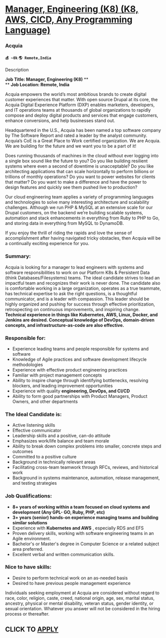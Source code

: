 # [Manager, Engineering (K8) (K8, AWS, CICD, Any Programming Language)](https://www.remotewlb.com/apply/manager-engineering-k8-k8-aws-cicd-any-programming-language)  
### Acquia  
#### `💰 ~0k` `🌎 Remote,India`  

Description

**Job Title: Manager, Engineering (K8)** **  
** **Job Location: Remote, India**

Acquia empowers the world’s most ambitious brands to create digital customer experiences that matter. With open source Drupal at its core, the Acquia Digital Experience Platform (DXP) enables marketers, developers, and IT operations teams at thousands of global organizations to rapidly compose and deploy digital products and services that engage customers, enhance conversions, and help businesses stand out.

Headquartered in the U.S., Acquia has been named a top software company by The Software Report and rated a leader by the analyst community. Acquia’s CoE is a Great Place to Work certified organization. We are Acquia. We are building for the future and we want you to be a part of it!

Does running thousands of machines in the cloud without ever logging into a single box sound like the future to you? Do you like building resilient systems where even a second of downtime is unacceptable? Do you like architecting applications that can scale horizontally to perform billions or trillions of monthly operations? Do you want to power websites for clients that matter? Do you want to make a difference and have the power to design features and quickly see them pushed live to production?

Our cloud engineering team applies a variety of programming languages and technologies to solve many interesting architecture and scalability challenges. Although we run PHP & MySQL at an extensive scale for our Drupal customers, on the backend we’re building scalable systems, automation and stack enhancements in everything from Ruby to PHP to Go, and storing data in everything from MySQL to DynamoDB.

If you enjoy the thrill of riding the rapids and love the sense of accomplishment after having navigated tricky obstacles, then Acquia will be a continually exciting experience for you.

### **Summary:**

Acquia is looking for a manager to lead engineers with systems and software responsibilities to work on our Platform K8s & Persistent Data (think Databases/Filesystems) teams. The ideal candidate strives to lead an impactful team and recognizes their work is never done. The candidate also is comfortable working in a large organization, operates as a true teammate, has technical expertise to ask the right questions, is a thoughtful communicator, and is a leader with compassion. This leader should be highly organized and pushing for success through effective prioritization, retrospecting on continuous improvements, and inspiring change. **Technical experience in things like Kubernetes, AWS, Linux, Docker, and Jenkins are desired. Conceptual knowledge of DevOps, domain-driven concepts, and infrastructure-as-code are also effective.**

### **Responsible for:**

  * Experience leading teams and people responsible for systems and software
  * Knowledge of Agile practices and software development lifecycle methodologies
  * Experience with effective product engineering practices
  * Familiar with project management concepts
  * Ability to inspire change through identifying bottlenecks, resolving blockers, and leading improvement opportunities
  * Experience with quality **engineering, DevOps, and CI/CD**
  * Ability to form good partnerships with Product Managers, Product Owners, and other departments 

### **The Ideal Candidate is:**

  * Active listening skills
  * Effective communicator
  * Leadership skills and a positive, can-do attitude
  * Emphasizes work/life balance and team morale
  * Ability to break down complex problems into smaller, concrete steps and outcomes
  * Committed to a positive culture
  * Background in technically relevant areas
  * Facilitating cross-team teamwork through RFCs, reviews, and historical work
  * Background in systems maintenance, automation, release management, and testing strategies

### **Job Qualifications:**

  * **8+ years of working within a team focused on cloud systems and development (Any GPL- GO, Ruby, PHP, etc)**
  * **3+ years (senior) hands-on experience managing teams and building similar solutions**
  * Experience with **Kubernetes and AWS** , especially RDS and EFS
  * Proven delivery skills, working with software engineering teams in an Agile environment.
  * Bachelor's or Master's degree in Computer Science or a related subject area preferred.
  * Excellent verbal and written communication skills.

### **Nice to have skills:**

  * Desire to perform technical work on an as-needed basis
  * Desired to have previous people management experience

Individuals seeking employment at Acquia are considered without regard to race, color, religion, caste, creed, national origin, age, sex, marital status, ancestry, physical or mental disability, veteran status, gender identity, or sexual orientation. Whatever you answer will not be considered in the hiring process or thereafter.

  
## CLICK TO [APPLY](https://www.remotewlb.com/apply/manager-engineering-k8-k8-aws-cicd-any-programming-language)

